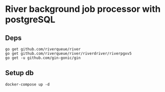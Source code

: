 # River background job processor with postgreSQL

## Deps

```
go get github.com/riverqueue/river
go get github.com/riverqueue/river/riverdriver/riverpgxv5
go get -u github.com/gin-gonic/gin
```

## Setup db

```
docker-compose up -d
```
